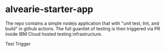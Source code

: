 # alvearie-starter-app

The repo contains a simple nodejs application that with "unit test, lint, and build" in github actions.  The full guantlet of testing is then triggered via PR inside IBM Cloud hosted testing infrastructure.

Test Trigger
